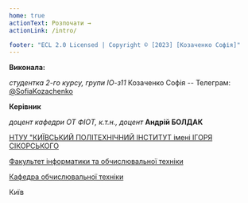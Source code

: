 ```yaml
---
home: true
actionText: Розпочати →
actionLink: /intro/

footer: "ECL 2.0 Licensed | Copyright © [2023] [Козаченко Софія]"
---
```



**Виконала:** 

*студентка 2-го курсу, групи ІО-з11*
<span padding-right:5em>Козаченко Софія </span> -- Телеграм: <a href="https://t.me/SofiaKozachenko" target="_blank"> @SofiaKozachenko </a> </br>


**Керівник**

*доцент кафедри ОТ ФІОТ, к.т.н., доцент*<span padding-right:5em></span> **Андрій БОЛДАК** 

[НТУУ "КИЇВСЬКИЙ ПОЛІТЕХНІЧНИЙ ІНСТИТУТ імені ІГОРЯ СІКОРСЬКОГО](https://kpi.ua/)

[Факультет інформатики та обчислювальної техніки](https://fiot.kpi.ua/)

[Кафедра обчислювальної техніки](https://comsys.kpi.ua/)

Київ